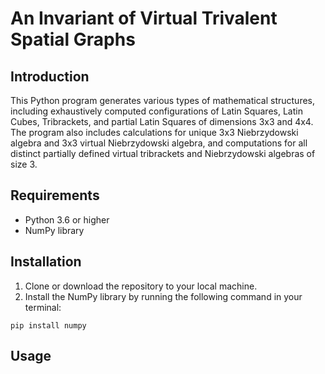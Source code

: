 # An Invariant of Virtual Trivalent Spatial Graphs

## Introduction
This Python program generates various types of mathematical structures, including exhaustively computed configurations of 
Latin Squares, Latin Cubes, Tribrackets, and partial Latin Squares of dimensions 3x3 and 4x4. The program also includes calculations for unique 
3x3 Niebrzydowski algebra and 3x3 virtual Niebrzydowski algebra, and computations for all distinct partially defined virtual tribrackets and 
Niebrzydowski algebras of size 3.

## Requirements
* Python 3.6 or higher
* NumPy library

## Installation
1. Clone or download the repository to your local machine.
2. Install the NumPy library by running the following command in your terminal:

```
pip install numpy
```

## Usage
